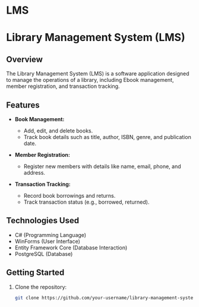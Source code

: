 # LMS
# Library Management System (LMS)

## Overview
The Library Management System (LMS) is a software application designed to manage the operations of a library, including Ebook management, member registration, and transaction tracking.

## Features
- **Book Management:**
  - Add, edit, and delete books.
  - Track book details such as title, author, ISBN, genre, and publication date.

- **Member Registration:**
  - Register new members with details like name, email, phone, and address.

- **Transaction Tracking:**
  - Record book borrowings and returns.
  - Track transaction status (e.g., borrowed, returned).
## Technologies Used
- C# (Programming Language)
- WinForms (User Interface)
- Entity Framework Core (Database Interaction)
- PostgreSQL (Database)

## Getting Started
1. Clone the repository:
   ```bash
   git clone https://github.com/your-username/library-management-system.git
